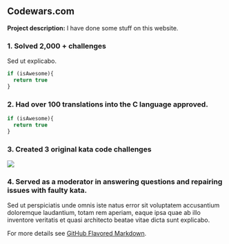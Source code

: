 ## Codewars.com

**Project description:** I have done some stuff on this website.

### 1. Solved 2,000 + challenges

Sed ut explicabo. 

```javascript
if (isAwesome){
  return true
}
```

### 2. Had over 100 translations into the C language approved.

```javascript
if (isAwesome){
  return true
}
```

### 3. Created 3 original kata code challenges

<img src="grass pile.JPG"/>

### 4. Served as a moderator in answering questions and repairing issues with faulty kata.

Sed ut perspiciatis unde omnis iste natus error sit voluptatem accusantium doloremque laudantium, totam rem aperiam, eaque ipsa quae ab illo inventore veritatis et quasi architecto beatae vitae dicta sunt explicabo. 

For more details see [GitHub Flavored Markdown](https://guides.github.com/features/mastering-markdown/).
